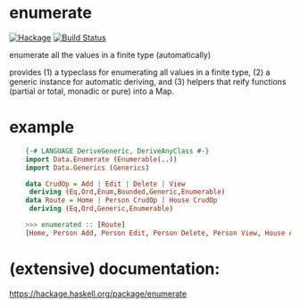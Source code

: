 # enumerate

[![Hackage](https://img.shields.io/hackage/v/enumerate.svg)](https://hackage.haskell.org/package/enumerate)
[![Build Status](https://secure.travis-ci.org/sboosali/enumerate.svg)](http://travis-ci.org/sboosali/enumerate)

enumerate all the values in a finite type (automatically)

provides (1) a typeclass for enumerating all values in a finite type,
(2) a generic instance for automatic deriving, and
(3) helpers that reify functions (partial or total, monadic or pure) into a Map.

# example

```haskell
    {-# LANGUAGE DeriveGeneric, DeriveAnyClass #-}
    import Data.Enumerate (Enumerable(..))
    import Data.Generics (Generics)

    data CrudOp = Add | Edit | Delete | View
     deriving (Eq,Ord,Enum,Bounded,Generic,Enumerable)
    data Route = Home | Person CrudOp | House CrudOp
     deriving (Eq,Ord,Generic,Enumerable)

    >>> enumerated :: [Route]
    [Home, Person Add, Person Edit, Person Delete, Person View, House Add, House Edit, House Delete, House View]
```

# (extensive) documentation:
https://hackage.haskell.org/package/enumerate
